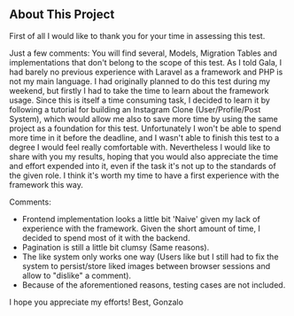 ## About This Project

First of all I would like to thank you for your time in assessing this test. 

Just a few comments:
You will find several, Models, Migration Tables and implementations that don't belong to the scope of this test. As I told Gala, I had barely no previous experience with Laravel as a framework and PHP is not my main language. I had originally planned to do this test during my weekend, but firstly I had to take the time to learn about the framework usage. Since this is itself a time consuming task, I decided to learn it by following a tutorial for building an Instagram Clone (User/Profile/Post System), which would allow me also to save more time by using the same project as a foundation for this test. Unfortunately I won't be able to spend more time in it before the deadline, and I wasn't able to finish this test to a degree I would feel really comfortable with. Nevertheless I would like to share with you my results, hoping that you would also appreciate the time and effort expended into it, even if the task it's not up to the standards of the given role. I think it's worth my time to have a first experience with the framework this way.

Comments:
- Frontend implementation looks a little bit 'Naive' given my lack of experience with the framework. Given the short amount of time, I decided to spend most of it with the backend.
- Pagination is still a little bit clumsy (Same reasons).
- The like system only works one way (Users like but I still had to fix the system to persist/store liked images between browser sessions and allow to "dislike" a comment).
- Because of the aforementioned reasons, testing cases are not included.

I hope you appreciate my efforts!
Best,
Gonzalo
